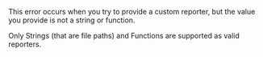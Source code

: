 This error occurs when you try to provide a custom reporter, but the value you provide
is not a string or function.

Only Strings (that are file paths) and Functions are supported as valid reporters. 